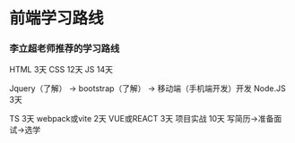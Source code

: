 # 前端学习路线
### 李立超老师推荐的学习路线

HTML 3天
CSS 12天
JS 14天

Jquery（了解） -> bootstrap（了解） -> 移动端（手机端开发）开发
Node.JS 3天

TS 3天
webpack或vite 2天
VUE或REACT 3天
项目实战 10天
写简历->准备面试->选学
